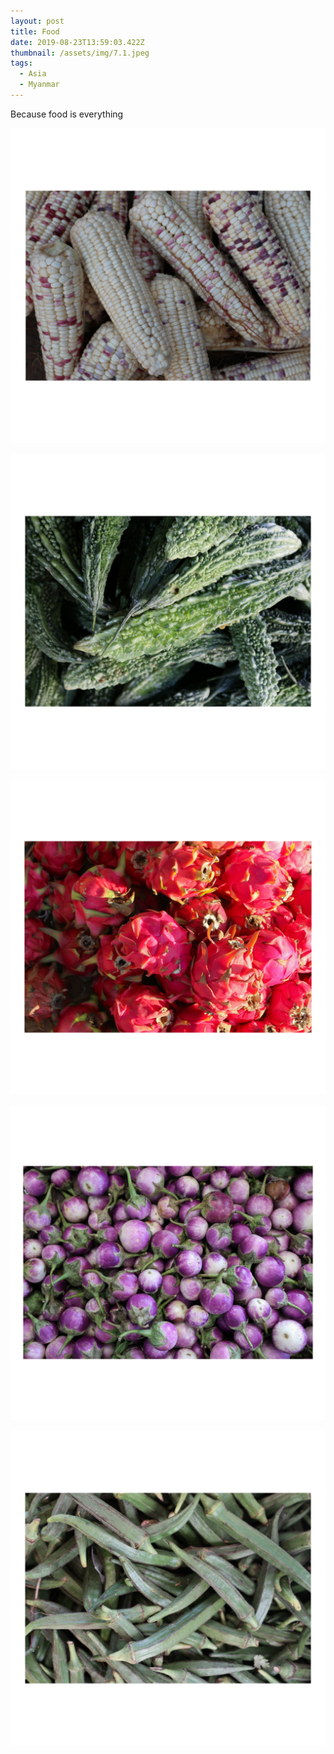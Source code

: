 ```yaml
---
layout: post
title: Food
date: 2019-08-23T13:59:03.422Z
thumbnail: /assets/img/7.1.jpeg
tags:
  - Asia
  - Myanmar
---
```

Because food is everything

![](/assets/img/7.2.jpeg)

![](/assets/img/7.3.jpeg)

![](/assets/img/7.4.jpeg)

![](/assets/img/7.5.jpeg)

![](/assets/img/7.6.jpeg)
